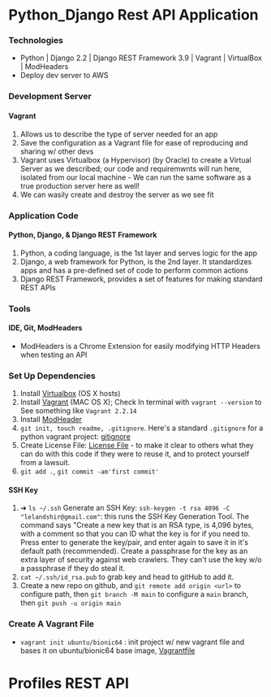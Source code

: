 # Python_Django Rest API Application

### Technologies

- Python | Django 2.2 | Django REST Framework 3.9 | Vagrant | VirtualBox | ModHeaders
- Deploy dev server to AWS

### Development Server

#### Vagrant

1. Allows us to describe the type of server needed for an app
1. Save the configuration as a Vagrant file for ease of reproducing and sharing w/ other devs
1. Vagrant uses Virtualbox (a Hypervisor) (by Oracle) to create a Virtual Server as we described; our code and requiremwnts will run here,
   isolated from our local machine - We can run the same software as a true production server here as well!
1. We can wasily create and destroy the server as we see fit

### Application Code

#### Python, Django, & Django REST Framework

1. Python, a coding language, is the 1st layer and serves logic for the app
1. Django, a web framework for Python, is the 2nd layer. It standardizes apps and has a pre-defined set of code to perform common actions
1. Django REST Framework, provides a set of features for making standard REST APIs

### Tools

#### IDE, Git, ModHeaders

- ModHeaders is a Chrome Extension for easily modifying HTTP Headers when testing an API

### Set Up Dependencies

1. Install [Virtualbox](https://www.virtualbox.org/wiki/Downloads) (OS X hosts)
1. Install [Vagrant](https://www.vagrantup.com/downloads) (MAC OS X); Check In terminal with `vagrant --version` to See something like `Vagrant 2.2.14`
1. Install [ModHeader](https://chrome.google.com/webstore/detail/modheader/idgpnmonknjnojddfkpgkljpfnnfcklj?hl=en)
1. `git init, touch readme, .gitignore`. Here's a standard `.gitignore` for a python vagrant project: [gitignore](https://gist.github.com/LondonAppDev/dd166e24f69db4404102161df02a63ff)
1. Create License File: [License File](https://choosealicense.com/licenses/mit/) - to make it clear to others what they can do with this code if they were to reuse it, and to protect yourself from a lawsuit.
1. `git add .`, `git commit -am'first commit'`

#### SSH Key

1. ➜ `ls ~/.ssh` Generate an SSH Key: `ssh-keygen -t rsa 4096 -C "lelandshir@gmail.com"`: this runs the SSH Key Generation Tool. The command says "Create a new key that is an RSA type, is 4,096 bytes, with a comment so that you can ID what the key is for if you need to. Press enter to generate the key/pair, and enter again to save it in it's default path (recommended). Create a passphrase for the key as an extra layer of security against web crawlers. They can't use the key w/o a passphrase if they do steal it.
1. `cat ~/.ssh/id_rsa.pub` to grab key and head to gitHub to add it.
1. Create a new repo on github, and `git remote add origin <url>` to configure path, then `git branch -M main` to configure a `main` branch, then `git push -u origin main`

### Create A Vagrant File

- `vagrant init ubuntu/bionic64` : init project w/ new vagrant file and bases it on ubuntu/bionic64 base image, [Vagrantfile](https://gist.github.com/LondonAppDev/199eef145a21587ea866b69d40d28682)

# Profiles REST API
